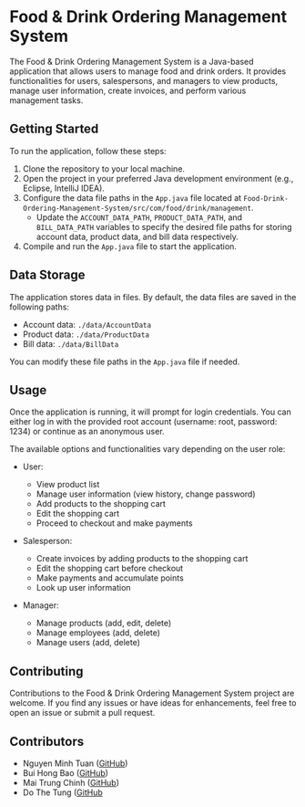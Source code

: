 # Food & Drink Ordering Management System

The Food & Drink Ordering Management System is a Java-based application that allows users to manage food and drink orders. It provides functionalities for users, salespersons, and managers to view products, manage user information, create invoices, and perform various management tasks.

## Getting Started

To run the application, follow these steps:

1. Clone the repository to your local machine.
2. Open the project in your preferred Java development environment (e.g., Eclipse, IntelliJ IDEA).
3. Configure the data file paths in the `App.java` file located at `Food-Drink-Ordering-Management-System/src/com/food/drink/management`.
    - Update the `ACCOUNT_DATA_PATH`, `PRODUCT_DATA_PATH`, and `BILL_DATA_PATH` variables to specify the desired file paths for storing account data, product data, and bill data respectively.
4. Compile and run the `App.java` file to start the application.

## Data Storage

The application stores data in files. By default, the data files are saved in the following paths:

- Account data: `./data/AccountData`
- Product data: `./data/ProductData`
- Bill data: `./data/BillData`

You can modify these file paths in the `App.java` file if needed.

## Usage

Once the application is running, it will prompt for login credentials. You can either log in with the provided root account (username: root, password: 1234) or continue as an anonymous user.

The available options and functionalities vary depending on the user role:

- User:
    - View product list
    - Manage user information (view history, change password)
    - Add products to the shopping cart
    - Edit the shopping cart
    - Proceed to checkout and make payments

- Salesperson:
    - Create invoices by adding products to the shopping cart
    - Edit the shopping cart before checkout
    - Make payments and accumulate points
    - Look up user information

- Manager:
    - Manage products (add, edit, delete)
    - Manage employees (add, delete)
    - Manage users (add, delete)

## Contributing

Contributions to the Food & Drink Ordering Management System project are welcome. If you find any issues or have ideas for enhancements, feel free to open an issue or submit a pull request.

## Contributors

- Nguyen Minh Tuan ([GitHub](https://github.com/tnowad))
- Bui Hong Bao ([GitHub](https://github.com/BuiBao3103))
- Mai Trung Chinh ([GitHub](https://github.com/MaiTrungChinhh))
- Do The Tung ([GitHub](https://github.com/omodtung)
